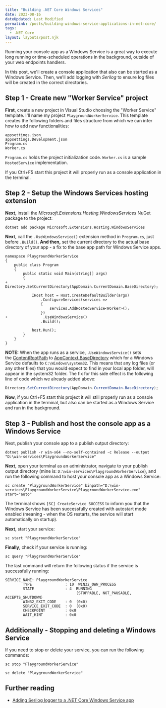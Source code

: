 ```yaml
---
title: "Building .NET Core Windows Services"
date: 2023-08-16
dateUpdated: Last Modified
permalink: /posts/building-windows-service-applications-in-net-core/
tags:
  - .NET Core
layout: layouts/post.njk
---
```


Running your console app as a Windows Service is a great way to execute long running or time-scheduled operations in the background, outside of your web endpoints handlers.

In this post, we'll create a console application that also can be started as a Windows Service. Then, we'll add logging with *Serilog* to ensure log files will be created in the correct directories.

## Step 1 - Create new "Worker Service" project
**First**, create a new project in Visual Studio choosing the "Worker Service" template. I'll name my project `PlaygroundWorkerService`. This template creates the following folders and files structure from which we can infer how to add new functionalities:

```
appsettings.json
appsettings.Development.json
Program.cs
Worker.cs
```

`Program.cs` holds the project initialization code. 
`Worker.cs` is a sample `HostedService` implementation.

If you Ctrl+F5 start this project it will properly run as a console application in the terminal.

## Step 2 - Setup the Windows Services hosting extension
**Next**, install the *Microsoft.Extensions.Hosting.WindowsServices* NuGet package to the project:

```
dotnet add package Microsoft.Extensions.Hosting.WindowsServices
```

**Next**, call the `.UseWindowsService()` extension method in `Program.cs`, just before `.Build()`. 
**And then,** set the current directory to the actual base directory of your app - a fix to the base app path for Windows Service apps.

```diff-csharp
namespace PlaygroundWorkerService
{
    public class Program
    {
        public static void Main(string[] args)
        {
+	        Directory.SetCurrentDirectory(AppDomain.CurrentDomain.BaseDirectory);

            IHost host = Host.CreateDefaultBuilder(args)
                .ConfigureServices(services =>
                {
                    services.AddHostedService<Worker>();
                })
+                .UseWindowsService()
                .Build();

            host.Run();
        }
    }
}
```

**NOTE:** When the app runs as a service, `.UseWindowsService()` sets the [ContentRootPath](https://learn.microsoft.com/en-us/dotnet/api/microsoft.extensions.hosting.ihostenvironment.contentrootpath#microsoft-extensions-hosting-ihostenvironment-contentrootpath) to [AppContext.BaseDirectory](https://learn.microsoft.com/en-us/dotnet/api/system.appcontext.basedirectory#system-appcontext-basedirectory) which for a Windows Service defaults to `C:\Windows\system32`. This means that any log files (or any other files) that you would expect to find in your local app folder, will appear in the system32 folder. The fix for this side effect is the following line of code which we already added above:

```cs
Directory.SetCurrentDirectory(AppDomain.CurrentDomain.BaseDirectory);
```

**Now**, if you Ctrl+F5 start this project it will still properly run as a console application in the terminal, but also can be started as a Windows Service and run in the background. 

## Step 3 - Publish and host the console app as a Windows Service
Next, publish your console app to a publish output directory:

```
dotnet publish -r win-x64 --no-self-contained -c Release --output "D:\win-services\PlaygroundWorkerService"
```

**Next**, open your terminal as an administrator, navigate to your publish output directory (mine is: `D:\win-services\PlaygroundWorkerService`), and run the following command to host your console app as a Windows Service:

```
sc create "PlaygroundWorkerService" binpath="D:\win-services\PlaygroundWorkerService\PlaygroundWorkerService.exe" start="auto"
```

The terminal shows `[SC] CreateService SUCCESS` to inform you that the Windows Service has been successfully created with autostart mode enabled (meaning - when the OS restarts, the service will start automatically on startup).

**Next**, start your service:

```
sc start "PlaygroundWorkerService"
```

**Finally**, check if your service is running:

```
sc query "PlaygroundWorkerService"
```

The last command will return the following status if the service is successfully running:

```
SERVICE_NAME: PlaygroundWorkerService
        TYPE               : 10  WIN32_OWN_PROCESS
        STATE              : 4  RUNNING
                                (STOPPABLE, NOT_PAUSABLE, ACCEPTS_SHUTDOWN)
        WIN32_EXIT_CODE    : 0  (0x0)
        SERVICE_EXIT_CODE  : 0  (0x0)
        CHECKPOINT         : 0x0
        WAIT_HINT          : 0x0
```

## Additionally - Stopping and deleting a Windows Service

If you need to stop or delete your service, you can run the following commands:

```
sc stop "PlaygroundWorkerService"

sc delete "PlaygroundWorkerService"
```

## Further reading

- [Adding Serilog logger to a .NET Core Windows Service app](/2023-08-16-creating-and-deploying-a-windows-service-app-in-dotnet) 
